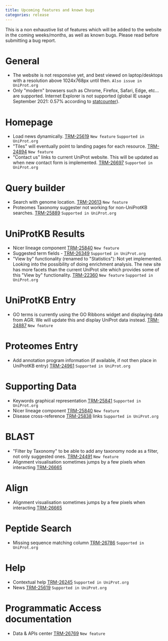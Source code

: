 ```yaml
---
title: Upcoming features and known bugs
categories: release
---
```


This is a non exhaustive list of features which will be added to the website in the coming weeks/months, as well as known bugs. Please read before submitting a bug report.

# General
- The website is not responsive yet, and best viewed on laptop/desktops with a resolution above 1024x768px until then. `Also issue in UniProt.org`
- Only "modern" browsers such as Chrome, Firefox, Safari, Edge, etc... are supported. Internet Explorer is not supported (global IE usage September 2021: 0.57% according to [statcounter](https://gs.statcounter.com/)).

# Homepage
- Load news dynamically. [TRM-25619](https://www.ebi.ac.uk/panda/jira/browse/TRM-25619) `New feature` `Supported in UniProt.org`
- "Tiles" will eventually point to landing pages for each resource. [TRM-24894](https://www.ebi.ac.uk/panda/jira/browse/TRM-24894) `New feature`
- "Contact us" links to current UniProt website. This will be updated as when new contact form is implemented. [TRM-26697](https://www.ebi.ac.uk/panda/jira/browse/TRM-26697) `Supported in UniProt.org`

# Query builder
- Search with genome location. [TRM-20613](https://www.ebi.ac.uk/panda/jira/browse/TRM-20613) `New feature`
- Proteomes Taxonomy suggester not working for non-UniProtKB searches. [TRM-25889](https://www.ebi.ac.uk/panda/jira/browse/TRM-25889) `Supported in UniProt.org`

# UniProtKB Results
- Nicer lineage component [TRM-25840](https://www.ebi.ac.uk/panda/jira/browse/TRM-25840) `New feature`
- Suggested term fields - [TRM-26349](https://www.ebi.ac.uk/panda/jira/browse/TRM-26349) `Supported in UniProt.org`
- "View by" functionality (renamed to "Statistics"): Not yet implemented. Looking into the possibility of doing enrichment analysis. The new site has more facets than the current UniProt site which provides some of this "View by" functionality. [TRM-22360](https://www.ebi.ac.uk/panda/jira/browse/TRM-22360) `New feature` `Supported in UniProt.org`

# UniProtKB Entry
- GO terms is currently using the GO Ribbons widget and displaying data from AGR. We will update this and display UniProt data instead. [TRM-24887](https://www.ebi.ac.uk/panda/jira/browse/TRM-24887) `New feature`

# Proteomes Entry
- Add annotation program information (if available, if not then place in UniProtKB entry) [TRM-24961](https://www.ebi.ac.uk/panda/jira/browse/TRM-24961) `Supported in UniProt.org`

# Supporting Data
- Keywords graphical representation [TRM-25841](https://www.ebi.ac.uk/panda/jira/browse/TRM-25841) `Supported in UniProt.org`
- Nicer lineage component [TRM-25840](https://www.ebi.ac.uk/panda/jira/browse/TRM-25840) `New feature`
- Disease cross-reference [TRM-25838](https://www.ebi.ac.uk/panda/jira/browse/TRM-25838) links `Supported in UniProt.org`

# BLAST
- "Filter by Taxonomy" to be able to add any taxonomy node as a filter, not only suggested ones. [TRM-24491](https://www.ebi.ac.uk/panda/jira/browse/TRM-24491) `New feature`
- Alignment visualisation sometimes jumps by a few pixels when interacting [TRM-26665](https://www.ebi.ac.uk/panda/jira/browse/TRM-26665)

# Align
- Alignment visualisation sometimes jumps by a few pixels when interacting [TRM-26665](https://www.ebi.ac.uk/panda/jira/browse/TRM-26665)

# Peptide Search
- Missing sequence matching column [TRM-26786](https://www.ebi.ac.uk/panda/jira/browse/TRM-26786) `Supported in UniProt.org`

# Help
- Contextual help [TRM-26245](https://www.ebi.ac.uk/panda/jira/browse/TRM-26245) `Supported in UniProt.org`
- News [TRM-25619](https://www.ebi.ac.uk/panda/jira/browse/TRM-25619) `Supported in UniProt.org`

# Programmatic Access documentation
- Data & APIs center [TRM-26769](https://www.ebi.ac.uk/panda/jira/browse/TRM-26769) `New feature`
